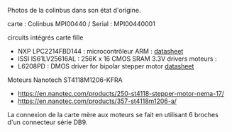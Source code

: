 Photos de la colinbus dans son état d'origine.


carte : Colinbus MPI00440 / Serial : MPI00440001 

circuits intégrés carte fille  
* NXP LPC2214FBD144 : microcontrôleur ARM : [datasheet](https://www.nxp.com/products/processors-and-microcontrollers/arm-based-processors-and-mcus/lpc-cortex-m-mcus/lpc2000-arm7-mcus/single-chip-16-32-bit-arm-microcontrollers-128-256-kb-isp-iap-flash-with-10-bit-adc-and-external-memory-interface:LPC2214FBD144)
* ISSI IS61LV25616AL : 256K x 16 CMOS SRAM 3.3V 
drivers moteurs : 
* L6208PD : DMOS driver for bipolar stepper motor [datasheet](https://www.st.com/en/motor-drivers/l6208.html)

Moteurs Nanotech ST4118M1206-KFRA  
* https://en.nanotec.com/products/250-st4118-stepper-motor-nema-17/ 
* https://en.nanotec.com/products/357-st4118m1206-a/

La connexion de la carte mère aux moteurs se fait en utilisant 6 broches d'un connecteur série DB9.



